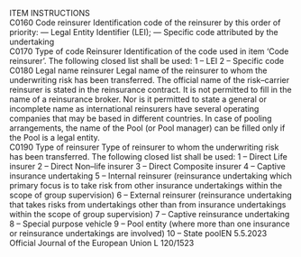  
ITEM  INSTRUCTIONS  
C0160  Code reinsurer  Identification code of the reinsurer by this order of priority: 
— Legal Entity Identifier (LEI); 
— Specific code attributed by the undertaking  
C0170  Type of code 
Reinsurer  Identification of the code used in item ‘Code reinsurer’. The following closed list shall be 
used: 
1 – LEI 
2 – Specific code  
C0180  Legal name reinsurer  Legal name of the reinsurer to whom the underwriting risk has been transferred. The 
official name of the risk–carrier reinsurer is stated in the reinsurance contract. It is not 
permitted to fill in the name of a reinsurance broker. Nor is it permitted to state a 
general or incomplete name as international reinsurers have several operating 
companies that may be based in different countries. 
In case of pooling arrangements, the name of the Pool (or Pool manager) can be filled 
only if the Pool is a legal entity.  
C0190  Type of reinsurer  Type of reinsurer to whom the underwriting risk has been transferred. 
The following closed list shall be used: 
1 – Direct Life insurer 
2 – Direct Non–life insurer 
3 – Direct Composite insurer 
4 – Captive insurance undertaking 
5 – Internal reinsurer (reinsurance undertaking which primary focus is to take risk from 
other insurance undertakings within the scope of group supervision) 
6 – External reinsurer (reinsurance undertaking that takes risks from undertakings other 
than from insurance undertakings within the scope of group supervision) 
7 – Captive reinsurance undertaking 
8 – Special purpose vehicle 
9 – Pool entity (where more than one insurance or reinsurance undertakings are 
involved) 
10 – State poolEN  5.5.2023 Official Journal of the European Union L 120/1523